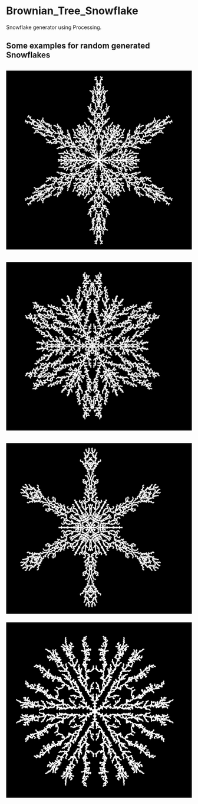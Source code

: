 # Brownian_Tree_Snowflake
Snowflake generator using Processing.

## Some examples for random generated Snowflakes

![alt Snowflake_1](./images/Snowflake_1.PNG "Snowflake_1")
---
![alt Snowflake_2](./images/Snowflake_2.PNG "Snowflake_2")
---
![alt Snowflake_3](./images/Snowflake_3.PNG "Snowflake_3")
---
![alt Snowflake_4](./images/Snowflake_4.PNG "Snowflake_4")
